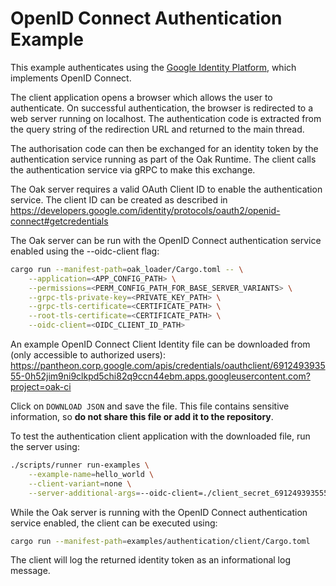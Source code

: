 # OpenID Connect Authentication Example

This example authenticates using the
[Google Identity Platform](https://developers.google.com/identity/), which
implements OpenID Connect.

The client application opens a browser which allows the user to authenticate. On
successful authentication, the browser is redirected to a web server running on
localhost. The authentication code is extracted from the query string of the
redirection URL and returned to the main thread.

The authorisation code can then be exchanged for an identity token by the
authentication service running as part of the Oak Runtime. The client calls the
authentication service via gRPC to make this exchange.

The Oak server requires a valid OAuth Client ID to enable the authentication
service. The client ID can be created as described in
https://developers.google.com/identity/protocols/oauth2/openid-connect#getcredentials

The Oak server can be run with the OpenID Connect authentication service enabled
using the --oidc-client flag:

```bash
cargo run --manifest-path=oak_loader/Cargo.toml -- \
    --application=<APP_CONFIG_PATH> \
    --permissions=<PERM_CONFIG_PATH_FOR_BASE_SERVER_VARIANTS> \
    --grpc-tls-private-key=<PRIVATE_KEY_PATH> \
    --grpc-tls-certificate=<CERTIFICATE_PATH> \
    --root-tls-certificate=<CERTIFICATE_PATH> \
    --oidc-client=<OIDC_CLIENT_ID_PATH>
```

An example OpenID Connect Client Identity file can be downloaded from (only
accessible to authorized users):
https://pantheon.corp.google.com/apis/credentials/oauthclient/691249393555-0h52jim9ni9clkpd5chi82q9ccn44ebm.apps.googleusercontent.com?project=oak-ci

Click on `DOWNLOAD JSON` and save the file. This file contains sensitive
information, so **do not share this file or add it to the repository**.

To test the authentication client application with the downloaded file, run the
server using:

```bash
./scripts/runner run-examples \
    --example-name=hello_world \
    --client-variant=none \
    --server-additional-args=--oidc-client=./client_secret_691249393555-0h52jim9ni9clkpd5chi82q9ccn44ebm.apps.googleusercontent.com.json
```

While the Oak server is running with the OpenID Connect authentication service
enabled, the client can be executed using:

```bash
cargo run --manifest-path=examples/authentication/client/Cargo.toml
```

The client will log the returned identity token as an informational log message.
